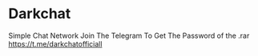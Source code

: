 # Darkchat
Simple Chat Network
Join The Telegram To Get The Password of the .rar
https://t.me/darkchatofficiall

